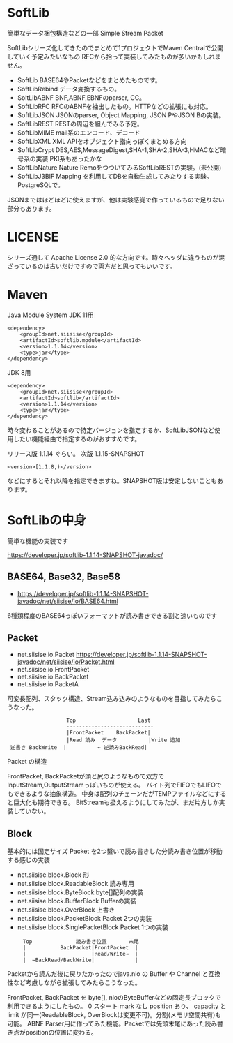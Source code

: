 # SoftLib
簡単なデータ梱包構造などの一部
Simple Stream Packet

SoftLibシリーズ化してきたのでまとめて1プロジェクトでMaven Centralで公開していく予定みたいなもの
RFCから拾って実装してみたものが多いかもしれません。

- SoftLib BASE64やPacketなどをまとめたものです。
- SoftLibRebind データ変換するもの。
- SoltLibABNF BNF,ABNF,EBNFのparser, CC。
- SoftLibRFC RFCのABNFを抽出したもの。HTTPなどの拡張にも対応。
- SoftLibJSON JSONのparser, Object Mapping, JSON PやJSON Bの実装。
- SoftLibREST RESTの周辺を組んでみる予定。
- SoftLibMIME mail系のエンコード、デコード
- SoftLibXML XML APIをオブジェクト指向っぽくまとめる方向
- SoftLibCrypt DES,AES,MessageDigest,SHA-1,SHA-2,SHA-3,HMACなど暗号系の実装 PKI系もあったかな
- SoftLibNature Nature RemoをつついてみるSoftLibRESTの実験。(未公開)
- SoftLibJ3BIF Mapping を利用してDBを自動生成してみたりする実験。PostgreSQLで。

JSONまではほどほどに使えますが、他は実験感覚で作っているもので足りない部分もあります。

# LICENSE

シリーズ通して Apache License 2.0 的な方向です。時々ヘッダに違うものが混ざっているのは古いだけですので両方だと思ってもいいです。

# Maven

Java Module System JDK 11用
~~~
<dependency>
    <groupId>net.siisise</groupId>
    <artifactId>softlib.module</artifactId>
    <version>1.1.14</version>
    <type>jar</type>
</dependency>
~~~
JDK 8用
~~~
<dependency>
    <groupId>net.siisise</groupId>
    <artifactId>softlib</artifactId>
    <version>1.1.14</version>
    <type>jar</type>
</dependency>
~~~
時々変わることがあるので特定バージョンを指定するか、SoftLibJSONなど使用したい機能経由で指定するのがおすすめです。

リリース版 1.1.14 ぐらい。
次版 1.1.15-SNAPSHOT

~~~
<version>[1.1.8,)</version>
~~~
などにするとそれ以降を指定できますね。SNAPSHOT版は安定しないこともあります。

# SoftLibの中身

簡単な機能の実装です

https://developer.jp/softlib-1.1.14-SNAPSHOT-javadoc/

## BASE64, Base32, Base58

 - https://developer.jp/softlib-1.1.14-SNAPSHOT-javadoc/net/siisise/io/BASE64.html

6種類程度のBASE64っぽいフォーマットが読み書きできる割と速いものです

## Packet

- net.siisise.io.Packet https://developer.jp/softlib-1.1.14-SNAPSHOT-javadoc/net/siisise/io/Packet.html
- net.siisise.io.FrontPacket
- net.siisise.io.BackPacket
- net.siisise.io.PacketA

可変長配列、スタック構造、Stream込み込みのようなものを目指してみたらこうなった。

~~~
                   Top                    Last
                   ----------------------------
                   |FrontPacket    BackPacket|
                   |Read 読み  データ          |Write 追加
 逆書き BackWrite  |          ← 逆読みBackRead|
~~~
Packet の構造

FrontPacket, BackPacketが頭と尻のようなもので双方でInputStream,OutputStreamっぽいものが使える。
バイト列でFIFOでもLIFOでもできるような抽象構造。
中身は配列のチェーンだがTEMPファイルなどにすると巨大化も期待できる。
BitStreamも扱えるようにしてみたが、まだ片方しか実装していない。

## Block

基本的には固定サイズ Packet を2つ繋いで読み書きした分読み書き位置が移動する感じの実装

- net.siisise.block.Block 形
- net.siisise.block.ReadableBlock 読み専用
- net.siisise.block.ByteBlock byte[]配列の実装
- net.siisise.block.BufferBlock Bufferの実装
- net.siisise.block.OverBlock 上書き
- net.siisise.block.PacketBlock Packet 2つの実装
- net.siisise.block.SinglePacketBlock Packet 1つの実装

~~~
     Top              読み書き位置       末尾
     |           BackPacket|FrontPacket  |
     |                     |Read/Write→  |
     |  ←BackRead/BackWrite|             |
~~~

Packetから読んだ後に戻りたかったのでjava.nio の Buffer や Channel と互換性など考慮しながら拡張してみたらこうなった。

FrontPacket, BackPacket を byte[], nioのByteBufferなどの固定長ブロックで利用できるようにしたもの。
0 スタート mark なし position あり、 capacity と limit が同一(ReadableBlock, OverBlockは変更不可)。分割(メモリ空間共有)も可能。
ABNF Parser用に作ってみた機能。Packetでは先頭末尾にあった読み書き点がpositionの位置に変わる。
